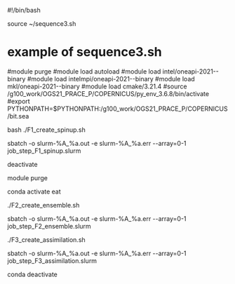 #!/bin/bash

source ~/sequence3.sh

# example of sequence3.sh
#module purge
#module load autoload
#module load intel/oneapi-2021--binary
#module load intelmpi/oneapi-2021--binary
#module load mkl/oneapi-2021--binary
#module load cmake/3.21.4
#source /g100_work/OGS21_PRACE_P/COPERNICUS/py_env_3.6.8/bin/activate
#export PYTHONPATH=$PYTHONPATH:/g100_work/OGS21_PRACE_P/COPERNICUS/bit.sea

bash ./F1_create_spinup.sh

sbatch -o slurm-%A_%a.out -e slurm-%A_%a.err --array=0-1 job_step_F1_spinup.slurm

deactivate

module purge

conda activate eat

./F2_create_ensemble.sh

sbatch -o slurm-%A_%a.out -e slurm-%A_%a.err --array=0-1 job_step_F2_ensemble.slurm

./F3_create_assimilation.sh

sbatch -o slurm-%A_%a.out -e slurm-%A_%a.err --array=0-1 job_step_F3_assimilation.slurm

conda deactivate
